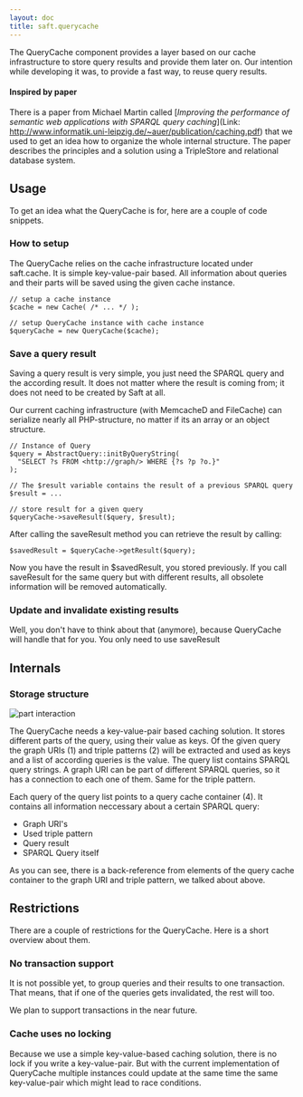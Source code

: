 ```yaml
---
layout: doc
title: saft.querycache
---
```


The QueryCache component provides a layer based on our cache infrastructure to store query results and provide them later on. Our intention while developing it was, to provide a fast way, to reuse query results. 

#### Inspired by paper

There is a paper from Michael Martin called [*Improving the performance of semantic web applications with SPARQL query caching*](Link: http://www.informatik.uni-leipzig.de/~auer/publication/caching.pdf) that we used to get an idea how to organize the whole internal structure. The paper describes the principles and a solution using a TripleStore and relational database system.

## Usage

To get an idea what the QueryCache is for, here are a couple of code snippets.

### How to setup

The QueryCache relies on the cache infrastructure located under saft.cache. It is simple key-value-pair based. All information about queries and their parts will be saved using the given cache instance.

```
// setup a cache instance
$cache = new Cache( /* ... */ );

// setup QueryCache instance with cache instance
$queryCache = new QueryCache($cache);
```

### Save a query result

Saving a query result is very simple, you just need the SPARQL query and the according result. It does not matter where the result is coming from; it does not need to be created by Saft at all. 

Our current caching infrastructure (with MemcacheD and FileCache) can serialize nearly all PHP-structure, no matter if its an array or an object structure.

```
// Instance of Query
$query = AbstractQuery::initByQueryString(
  "SELECT ?s FROM <http://graph/> WHERE {?s ?p ?o.}"
);

// The $result variable contains the result of a previous SPARQL query
$result = ...

// store result for a given query
$queryCache->saveResult($query, $result);
```

After calling the saveResult method you can retrieve the result by calling:

```
$savedResult = $queryCache->getResult($query);
```

Now you have the result in $savedResult, you stored previously. If you call saveResult for the same query but with different results, all obsolete information will be removed automatically.


### Update and invalidate existing results

Well, you don't have to think about that (anymore), because QueryCache will handle that for you. You only need to use saveResult


## Internals

### Storage structure

![part interaction](https://rawgit.com/SaftIng/safting.github.io/master/doc/phpframework/querycache/querycache-overview.svg)

The QueryCache needs a key-value-pair based caching solution. It stores different parts of the query, using their value as keys. Of the given query the graph URIs (1) and triple patterns (2) will be extracted and used as keys and a list of according queries is the value. The query list contains SPARQL query strings. A graph URI can be part of different SPARQL queries, so it has a connection to each one of them. Same for the triple pattern. 

Each query of the query list points to a query cache container (4). It contains all information neccessary about a certain SPARQL query:
- Graph URI's
- Used triple pattern
- Query result
- SPARQL Query itself

As you can see, there is a back-reference from elements of the query cache container to the graph URI and triple pattern, we talked about above.

## Restrictions

There are a couple of restrictions for the QueryCache. Here is a short overview about them.

### No transaction support

It is not possible yet, to group queries and their results to one transaction. That means, that if one of the queries gets invalidated, the rest will too. 

We plan to support transactions in the near future.

### Cache uses no locking

Because we use a simple key-value-based caching solution, there is no lock if you write a key-value-pair. But with the current implementation of QueryCache multiple instances could update at the same time the same key-value-pair which might lead to race conditions.


